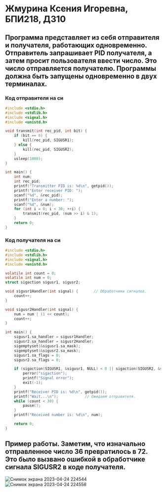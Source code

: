 # Жмурина Ксения Игоревна, БПИ218, ДЗ10
## Программа представляет из себя отправителя и получателя, работающих одновременно. Отправитель запрашивает PID получателя, а затем просит пользователя ввести число. Это число отправляется получателю. Программы должна быть запущены одновременно в двух терминалах.
### Код отправителя на си
```c
#include <stdio.h>
#include <stdlib.h>
#include <signal.h>
#include <unistd.h>

void transmit(int rec_pid, int bit) {
    if (bit == 0) {
        kill(rec_pid, SIGUSR1);
    } else {
        kill(rec_pid, SIGUSR2);
    }
    usleep(1000);
}

int main() {
    int num;
    int rec_pid;
    printf("Transmitter PID is: %d\n", getpid());
    printf("Enter receiver PID: ");
    scanf("%d", &rec_pid);
    printf("Enter a number: ");
    scanf("%d", &num);
    for (int i = 0; i < 30; ++i) {
        transmit(rec_pid, (num >> i) & 1);
    }
    return 0;
}
```
### Код получателя на си
```c
#include <stdio.h>
#include <stdlib.h>
#include <signal.h>
#include <unistd.h>

volatile int count = 0;
volatile int num = 0;
struct sigaction sigusr1, sigusr2;

void sigusr1Handler(int signal) {       // Обработчики сигналов.
    count++;
}

void sigusr2Handler(int signal) {
    num = num | (1 << count);
    count++;
}

int main() {
    sigusr1.sa_handler = sigusr1Handler;
    sigusr2.sa_handler = sigusr2Handler;
    sigemptyset(&sigusr1.sa_mask);
    sigemptyset(&sigusr2.sa_mask);
    sigusr1.sa_flags = 0;
    sigusr2.sa_flags = 0;

    if (sigaction(SIGUSR1, &sigusr1, NULL) < 0 || sigaction(SIGUSR2, &sigusr2, NULL) < 0) {
        perror("sigaction");
        printf("Signal error");
        exit(-1);
    }
    printf("Receiver PID is: %d\n", getpid());
    printf("Wait...\n");            // Ожидаем отправителя.
    while (count < 30) {
        pause();
    }
    printf("Received number is: %d\n", num);

    return 0;
}
```
## Пример работы. Заметим, что изначально отправленное число 36 превратилось в 72. Это было вызвано ошибкой в обработчике сигнала SIGUSR2 в коде получателя.
![Снимок экрана 2023-04-24 224544](https://user-images.githubusercontent.com/60582691/234101841-c7d346e9-dd91-4e7b-b206-4031b3a0993d.png)
![Снимок экрана 2023-04-24 224558](https://user-images.githubusercontent.com/60582691/234101892-11ac1df4-4748-48f1-a036-de8a66aa3acc.png)

